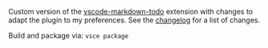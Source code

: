 Custom version of the [vscode-markdown-todo](https://github.com/TomasHubelbauer/vscode-markdown-todo) extension with changes to adapt the plugin to my preferences. See the [changelog](CHANGELOG.md) for a list of changes.

Build and package via: `vsce package`
